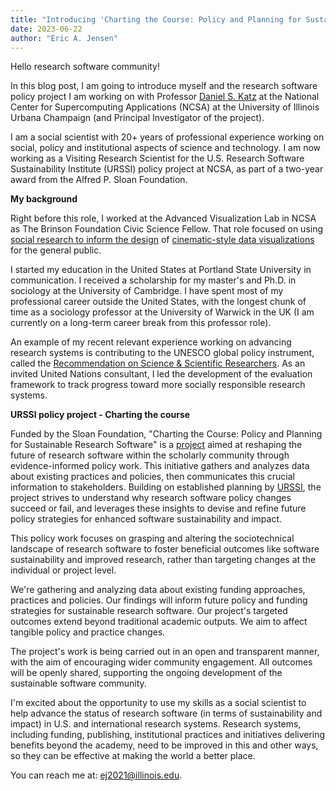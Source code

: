 ```yaml
---
title: "Introducing 'Charting the Course: Policy and Planning for Sustainable Research Software'"
date: 2023-06-22
author: "Eric A. Jensen"
---
```


Hello research software community!

In this blog post, I am going to introduce myself and the research software policy project I am working
on with Professor [Daniel S. Katz](https://danielskatz.org/) at the National Center for Supercomputing
Applications (NCSA) at the University of Illinois Urbana Champaign (and Principal Investigator of the project).

I am a social scientist with 20+ years of professional experience working on social, policy and institutional
aspects of science and technology. I am now working as a Visiting Research Scientist for the U.S. Research
Software Sustainability Institute (URSSI) policy project at NCSA, as part of a two-year award from the
Alfred P. Sloan Foundation. 

**My background**

Right before this role, I worked at the Advanced Visualization Lab in NCSA as The Brinson Foundation Civic
Science Fellow. That role focused on using [social research to inform the design](https://www.mdpi.com/2071-1050/15/8/6845)
of [cinematic-style data visualizations](https://blogs.lse.ac.uk/impactofsocialsciences/2022/03/16/introducing-cinematic-scientific-visualization-a-new-frontier-in-science-communication/)
for the general public.

I started my education in the United States at Portland State University in communication. I received a
scholarship for my master's and Ph.D. in sociology at the University of Cambridge. I have spent most of my
professional career outside the United States, with the longest chunk of time as a sociology professor at
the University of Warwick in the UK (I am currently on a long-term career break from this professor role).

An example of my recent relevant experience working on advancing research systems is contributing to the
UNESCO global policy instrument, called the [Recommendation on Science & Scientific Researchers](https://blogs.lse.ac.uk/impactofsocialsciences/2020/10/05/the-unesco-recommendation-on-science-and-scientific-researchers-will-transform-working-conditions-rights-and-responsibilities-of-researchers-globally/).
As an invited United Nations consultant, I led the development of the evaluation framework to track progress
toward more socially responsible research systems.

**URSSI policy project - Charting the course**

Funded by the Sloan Foundation, "Charting the Course: Policy and Planning for Sustainable Research Software"
is a [project](https://doi.org/10.5281/zenodo.6819396) aimed at reshaping the future of research software
within the scholarly community through evidence-informed policy work. This initiative gathers and analyzes
data about existing practices and policies, then communicates this crucial information to stakeholders.
Building on established planning by [URSSI](https://urssi.us/), the project strives to understand why research software policy
changes succeed or fail, and leverages these insights to devise and refine future policy strategies for
enhanced software sustainability and impact.

This policy work focuses on grasping and altering the sociotechnical landscape of research software to foster
beneficial outcomes like software sustainability and improved research, rather than targeting changes at the
individual or project level.

We're gathering and analyzing data about existing funding approaches, practices and policies.  Our findings
will inform future policy and funding strategies for sustainable research software. Our project's targeted
outcomes extend beyond traditional academic outputs. We aim to affect tangible policy and practice changes.

The project's work is being carried out in an open and transparent manner, with the aim of encouraging wider
community engagement. All outcomes will be openly shared, supporting the ongoing development of the sustainable
software community.

I'm excited about the opportunity to use my skills as a social scientist to help advance the status of research
software (in terms of sustainability and impact) in U.S. and international research systems. Research systems,
including funding, publishing, institutional practices and initiatives delivering benefits beyond the academy,
need to be improved in this and other ways, so they can be effective at making the world a better place.

You can reach me at: ej2021@illinois.edu.

